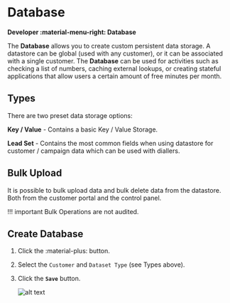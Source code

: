 # Database
**Developer :material-menu-right: Database**

The **Database** allows you to create custom persistent data storage. A datastore can be global (used with any customer), or it can be associated with a single customer.
The **Database** can be used for activities such as checking a list of numbers, caching external lookups, or creating stateful applications that allow users a certain amount of free minutes per month.

## Types
There are two preset data storage options:

**Key / Value** - Contains a basic Key / Value Storage.

**Lead Set** - Contains the most common fields when using datastore for customer / campaign data which can be used with diallers.

## Bulk Upload

It is possible to bulk upload data and bulk delete data from the datastore. Both from the customer portal and the control panel.

!!! important
	Bulk Operations are not audited.

## Create Database

1. Click the :material-plus: button.
2. Select the `Customer` and `Dataset Type` (see Types above).
3. Click the **`Save`** button. 

    ![alt text][user-space-img-3]

[user-space-img-3]: /developers/img/187.png "user-space-img-3"
